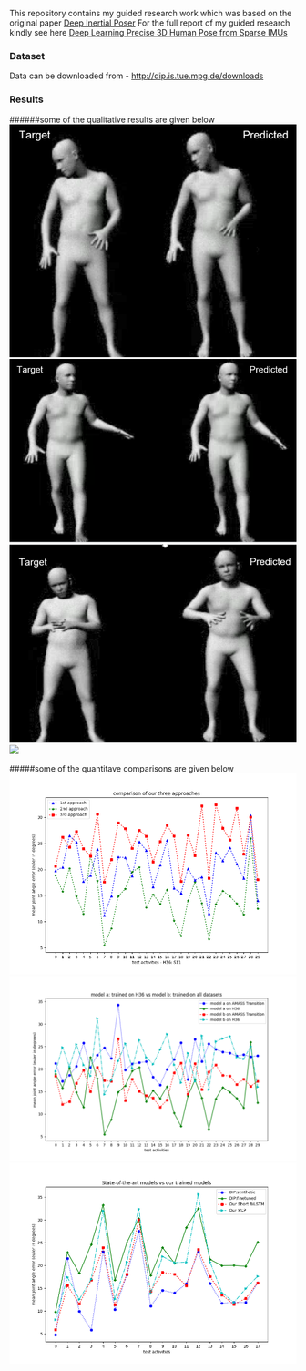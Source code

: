 
This repository contains my guided research work which was based on the original paper [Deep Inertial Poser](http://dip.is.tuebingen.mpg.de/assets/dip.pdf)
For the full report of my guided research kindly see here [Deep Learning Precise 3D Human Pose from Sparse IMUs](Reports/GR_report.pdf)

### Dataset
Data can be downloaded from - http://dip.is.tue.mpg.de/downloads
### Results
######some of the qualitative results are given below
![output](output/2.2.PNG)![output](output/2.4.PNG)![output](output/3_5.PNG)![](mergeourdip/2.2.PNG)

#####some of the quantitave comparisons are given below
![output](output/approaches.png)
![output](output/onevsall.png)
![output](output/alldipmodel.png)
